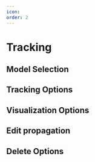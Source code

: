 ```yaml
---
icon: 
order: 2
---
```


# Tracking

## Model Selection

## Tracking Options

## Visualization Options

## Edit propagation

## Delete Options